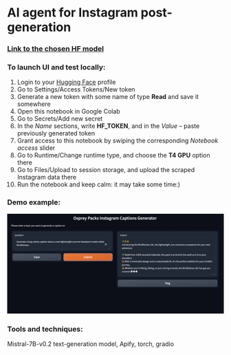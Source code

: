 # AI agent for Instagram post-generation
### [Link to the chosen HF model](https://huggingface.co/mistralai/Mistral-7B-Instruct-v0.2)

### To launch UI and test locally: 
1. Login to your [Hugging Face](https://huggingface.co/) profile
2. Go to Settings/Access Tokens/New token
3. Generate a new token with some name of type **Read** and save it somewhere
4. Open this notebook in Google Colab
5. Go to Secrets/Add new secret
6. In the *Name* sections, write **HF_TOKEN**, and in the *Value* – paste previously generated token
7. Grant access to this notebook by swiping the corresponding *Notebook access* slider
8. Go to Runtime/Change runtime type, and choose the **T4 GPU** option there
9. Go to Files/Upload to session storage, and upload the scraped Instagram data there
10. Run the notebook and keep calm: it may take some time:)

### Demo example:
![Example](demo-example.png)

### Tools and techniques:
Mistral-7B-v0.2 text-generation model, Apify, torch, gradio 
